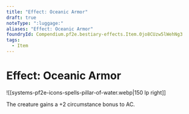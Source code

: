 ```yaml
---
title: "Effect: Oceanic Armor"
draft: true
noteType: ":luggage:"
aliases: "Effect: Oceanic Armor"
foundryId: Compendium.pf2e.bestiary-effects.Item.0jo8CUzw5lWehNg3
tags:
  - Item
---
```


# Effect: Oceanic Armor
![[systems-pf2e-icons-spells-pillar-of-water.webp|150 lp right]]

The creature gains a +2 circumstance bonus to AC.
